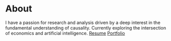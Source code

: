 About
====
I have a passion for research and analysis driven by a deep interest in the fundamental understanding of causality. Currently exploring the intersection of economics and artificial intelligence.
[Resume](./RESUME.md)
[Portfolio](./PORTFOLIO.md)
